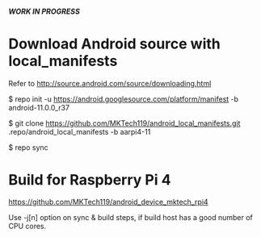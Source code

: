 ##### WORK IN PROGRESS #######

# Download Android source with local_manifests
 Refer to http://source.android.com/source/downloading.html

 $ repo init -u https://android.googlesource.com/platform/manifest -b android-11.0.0_r37
 
 $ git clone https://github.com/MKTech119/android_local_manifests.git .repo/android_local_manifests -b aarpi4-11
 
 $ repo sync

# Build for Raspberry Pi 4
 https://github.com/MKTech119/android_device_mktech_rpi4

Use -j[n] option on sync & build steps, if build host has a good number of CPU cores.
